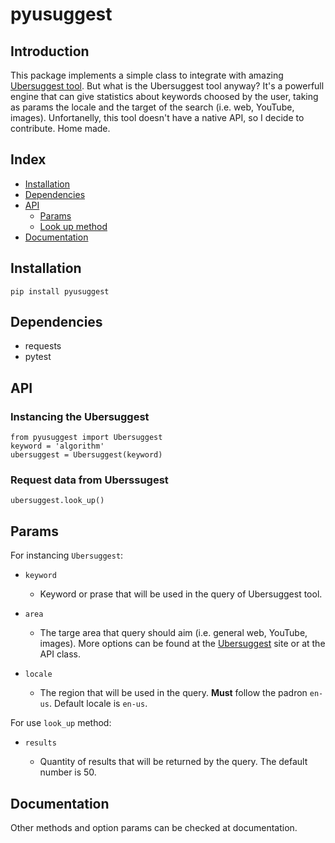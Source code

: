 # pyusuggest

## Introduction

This package implements a simple class to integrate with amazing
[Ubersuggest tool](https://neilpatel.com/ubersuggest/). But what is the Ubersuggest tool anyway?
It's a powerfull engine that can give statistics about keywords choosed by the user, taking as
params the locale and the target of the search (i.e. web, YouTube, images). Unfortanelly, this
tool doesn't have a native API, so I decide to contribute. Home made.

## Index
* [Installation](#installation)
* [Dependencies](#dependencies)
* [API](#api)
  * [Params](#params)
  * [Look up method](#look-up-method)
* [Documentation](#documentation)

## Installation

    pip install pyusuggest

## Dependencies

* requests
* pytest

## API

### Instancing the Ubersuggest

    from pyusuggest import Ubersuggest
    keyword = 'algorithm'
    ubersuggest = Ubersuggest(keyword)

### Request data from Uberssugest

    ubersuggest.look_up()

## Params

For instancing `Ubersuggest`:

  * `keyword`

    - Keyword or prase that will be used in the query of Ubersuggest tool.

  * `area`

    - The targe area that query should aim (i.e. general web, YouTube, images). More options
    can be found at the [Ubersuggest](https://neilpatel.com/ubersuggest/) site or at the API class.

  * `locale`

    - The region that will be used in the query. **Must** follow the padron `en-us`. Default
    locale is `en-us`.

For use `look_up` method:

  * `results`

    - Quantity of results that will be returned by the query. The default number is 50.

## Documentation

Other methods and option params can be checked at documentation.
